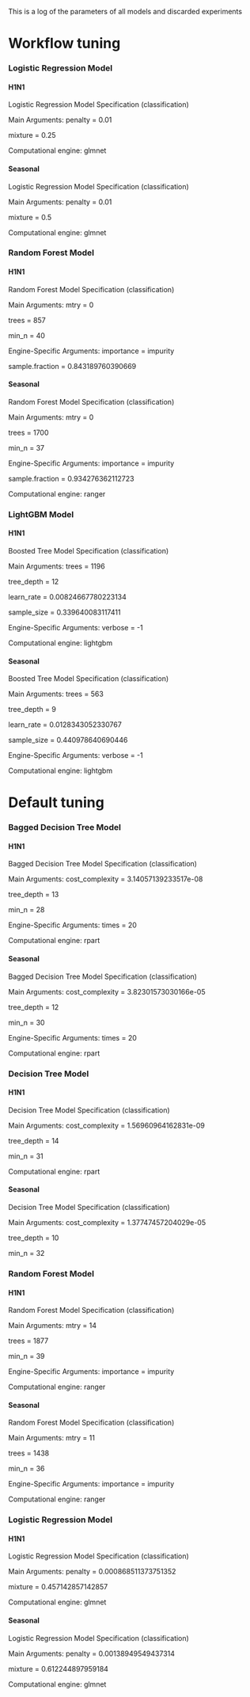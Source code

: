 This is a log of the parameters of all models and discarded experiments

# Workflow tuning


### Logistic Regression  Model

#### H1N1
Logistic Regression Model Specification (classification)

Main Arguments:
  penalty = 0.01
  
  mixture = 0.25

Computational engine: glmnet 


#### Seasonal
Logistic Regression Model Specification (classification)

Main Arguments:
  penalty = 0.01
  
  mixture = 0.5

Computational engine: glmnet 


### Random Forest Model

#### H1N1
Random Forest Model Specification (classification)

Main Arguments:
  mtry = 0
  
  trees = 857
  
  min_n = 40

Engine-Specific Arguments:
  importance = impurity
  
  sample.fraction = 0.843189760390669

#### Seasonal

Random Forest Model Specification (classification)

Main Arguments:
  mtry = 0
  
  trees = 1700
  
  min_n = 37

Engine-Specific Arguments:
  importance = impurity
  
  sample.fraction = 0.934276362112723

Computational engine: ranger 


### LightGBM Model


#### H1N1

Boosted Tree Model Specification (classification)

Main Arguments:
  trees = 1196
  
  tree_depth = 12
  
  learn_rate = 0.00824667780223134
  
  sample_size = 0.339640083117411

Engine-Specific Arguments:
  verbose = -1

Computational engine: lightgbm 


#### Seasonal
Boosted Tree Model Specification (classification)

Main Arguments:
  trees = 563
  
  tree_depth = 9
  
  learn_rate = 0.0128343052330767
  
  sample_size = 0.440978640690446

Engine-Specific Arguments:
  verbose = -1

Computational engine: lightgbm 


# Default tuning

### Bagged Decision Tree Model

#### H1N1
Bagged Decision Tree Model Specification (classification)

Main Arguments:
  cost_complexity = 3.14057139233517e-08
  
  tree_depth = 13
  
  min_n = 28

Engine-Specific Arguments:
  times = 20

Computational engine: rpart 

#### Seasonal

Bagged Decision Tree Model Specification (classification)

Main Arguments:
  cost_complexity = 3.82301573030166e-05
  
  tree_depth = 12
  
  min_n = 30

Engine-Specific Arguments:
  times = 20

Computational engine: rpart



### Decision Tree Model

#### H1N1

Decision Tree Model Specification (classification)

Main Arguments:
  cost_complexity = 1.56960964162831e-09
  
  tree_depth = 14
  
  min_n = 31

Computational engine: rpart 

#### Seasonal

Decision Tree Model Specification (classification)

Main Arguments:
  cost_complexity = 1.37747457204029e-05
  
  tree_depth = 10
  
  min_n = 32



### Random Forest Model

#### H1N1

Random Forest Model Specification (classification)

Main Arguments:
  mtry = 14
  
  trees = 1877
  
  min_n = 39

Engine-Specific Arguments:
  importance = impurity

Computational engine: ranger 

#### Seasonal


Random Forest Model Specification (classification)

Main Arguments:
  mtry = 11
  
  trees = 1438
  
  min_n = 36

Engine-Specific Arguments:
  importance = impurity

Computational engine: ranger 



### Logistic Regression  Model

#### H1N1

Logistic Regression Model Specification (classification)

Main Arguments:
  penalty = 0.000868511373751352
  
  mixture = 0.457142857142857

Computational engine: glmnet 

#### Seasonal

Logistic Regression Model Specification (classification)

Main Arguments:
  penalty = 0.00138949549437314
  
  mixture = 0.612244897959184

Computational engine: glmnet 
